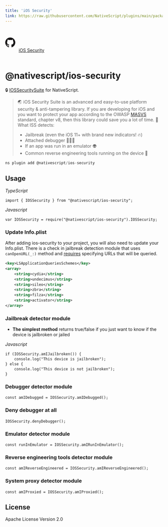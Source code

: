 ```yaml
---
title: 'iOS Security'
link: https://raw.githubusercontent.com/NativeScript/plugins/main/packages/ios-security/README.md
---
```


<div style="width: 100%; padding: 1.2em 0em">
  					<img alt="github logo" src="../assets/images/github/GitHub-Mark-32px.png" style="display: inline; margin: 1em 0.5em 1em 0em">
  					<a href="https://github.com/NativeScript/plugins/tree/main/packages/ios-security" target="_blank" noopener>iOS Security</a>
				</div>

# @nativescript/ios-security

🔒 [IOSSecuritySuite](https://github.com/securing/IOSSecuritySuite) for NativeScript.

> 🌏 iOS Security Suite is an advanced and easy-to-use platform security & anti-tampering library. If you are developing for iOS and you want to protect your app according to the OWASP [MASVS](https://github.com/OWASP/owasp-masvs) standard, chapter v8, then this library could save you a lot of time. 🚀
> What ISS detects:
>
> - Jailbreak (even the iOS 11+ with brand new indicators! 🔥)
> - Attached debugger 👨🏻‍🚀
> - If an app was run in an emulator 👽
> - Common reverse engineering tools running on the device 🔭

```javascript
ns plugin add @nativescript/ios-security
```

## Usage

_TypeScript_

```
import { IOSSecurity } from "@nativescript/ios-security";
```

_Javascript_

```
var IOSSecurity = require("@nativescript/ios-security").IOSSecurity;
```

### Update Info.plist

After adding ios-security to your project, you will also need to update your Info.plist. There is a check in jailbreak detection module that uses `canOpenURL(_:)` method and [requires](https://developer.apple.com/documentation/uikit/uiapplication/1622952-canopenurl) specifying URLs that will be queried.

```xml
<key>LSApplicationQueriesSchemes</key>
<array>
    <string>cydia</string>
    <string>undecimus</string>
    <string>sileo</string>
    <string>zbra</string>
    <string>filza</string>
    <string>activator</string>
</array>
```

### Jailbreak detector module

- **The simplest method** returns true/false if you just want to know if the device is jailbroken or jailed

_Javascript_

```
if (IOSSecurity.amIJailbroken()) {
	console.log("This device is jailbroken");
} else {
	console.log("This device is not jailbroken");
}
```

### Debugger detector module

```
const amIDebugged = IOSSecurity.amIDebugged();
```

### Deny debugger at all

```
IOSSecurity.denyDebugger();
```

### Emulator detector module

```
const runInEmulator = IOSSecurity.amIRunInEmulator();
```

### Reverse engineering tools detector module

```
const amIReverseEngineered = IOSSecurity.amIReverseEngineered();
```

### System proxy detector module

```
const amIProxied = IOSSecurity.amIProxied();
```

## License

Apache License Version 2.0
